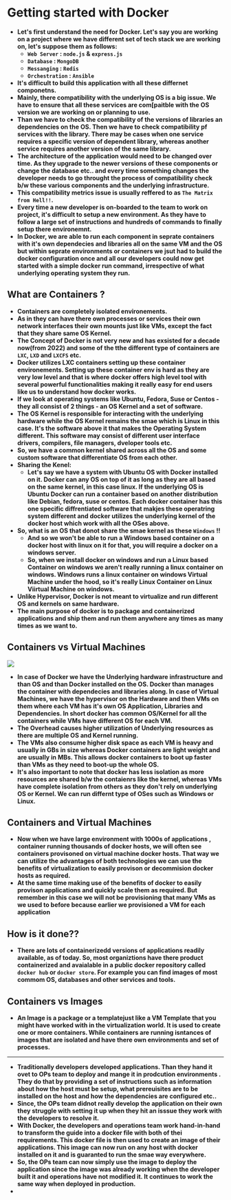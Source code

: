 # Getting started with Docker

<p align="justify">
<strong>

- Let's first understand the need for Docker. Let's say you are working on a project where we have different set of tech stack we are working on, let's suppose them as follows:
  - `Web Server` : `node.js` & `express.js`
  - `Database` : `MongoDB`
  - `Messanging` : `Redis`
  - `Orchestration` : `Ansible`
- It's difficult to build this application with all these differnet componetns.
- Mainly, there compatibility with the underlying OS is a big issue. We have to ensure that all these services are com[paitble with the OS version we are working on or planning to use.
- Than we have to check the compatibility of the versions of libraries an dependencies on the OS. Then we have to check compatibility pf services with the library. There may be cases when one service requires a specific version of dependent library, whereas another service requires another version of the same library.
- The architecture of the application would need to be changed over time. As they upgrade to the newer versions of these components or change the database etc.. and every time something changes the developer needs to go throught the process of compatibility check b/w these various components and the underlying infrastructure.
- This compatibility metrics issue is usually reffered to as `The Matrix from Hell!!`.
- Every time a new developer is on-boarded to the team to work on project, it's difficult to setup a new environment. As they have to follow a large set of instructions and hundreds of commands to finally setup there environemnt.
- In Docker, we are able to run each component in seprate containers with it's own dependecies and libraries all on the same VM and the OS but within seprate environments or containers we jsut had to build the docker configuration once and all our developers could now get started with a simple docker run command, irrespective of what underlying operating system they run.

## What are Containers ?

- Containers are completely isolated environements.
- As in they can have there own processes or services their own network interfaces their own mounts just like VMs, except the fact that they share same OS Kernel.
- The Concept of Docker is not very new and has exsisted for a decade now(from 2022) and some of the tthe different type of containers are `LXC`, `LXD` and `LXCFS` etc.
- Docker utilizes LXC containers setting up these container environements. Setting up these container env is hard as they are very low level and that is where docker offers high level tool with several powerful functionalities making it really easy for end users like us to understand how docker works.
- If we look at operating systems like Ubuntu, Fedora, Suse or Centos - they all consist of 2 things - an OS Kernel and a set of software.
- The OS Kernel is responsible for interacting with the underlying hardware while the OS Kernel remains the smae which is Linux in this case. It's the software above it that makes the Operating System different. This software may consist of different user interface drivers, compilers, file managers, dveloper tools etc.
- So, we have a common kernel shared across all the OS and some custom software that differentiate OS from each other.
- Sharing the Kenel:
  - Let's say we have a system with Ubuntu OS with Docker installed on it. Docker can any OS on top of it as long as they are all based on the same kernel, in this case linux. If the underlying OS is Ubuntu Docker can run a container based on another distribution like Debian, fedora, suse or centos. Each docker container has this one specific diffrentiated software that makjes these operatring system different and docker utilizes the underlying kernel of the docker host which work with all the OSes above.
- So, what is an OS that donot share the smae kernel as these `Windows` !!
  - And so we won't be able to run a Windows based container on a docker host with linux  on it for that, you will require a docker on a windows server.
  - So, when we install docker on windows and run a Linux based Container on windows we aren't really running a linux container on windows. Windows runs a linux container on windows Virtual Machine under the hood, so it's really Linux Container on Linux Viirtual Machine on windows.
- Unlike Hypervisor, Docker is not meant to virtualize and run different OS and kernels on same hardware.
- The main purpose of docker is to package and containerized applications and ship them and run them anywhere any times as many times as we want to.

## Containers vs Virtual Machines

![](https://github.com/amandewatnitrr/docker-tutorial/blob/master/imgs/containers-vs-virtual-machines.jpg)
<br>

- In case of Docker we have the Underlying hardware infrastructure and than OS and than Docker installed on the OS. Docker than manages the container with dependecies and libraries along. In case of Virtual Machines, we have the hypervisor on the Hardware and then VMs on them where each VM has it's own OS Application, Libraries and Dependencies. In short docker has common OS/Kernel for all the containers while VMs have different OS for each VM. 
- The Overhead causes higher utilization of Underlying resources as there are multiple OS and Kernel running. 
- The VMs also consume higher disk space as each VM is heavy and usually in GBs in size whereas Docker containers are light weight and are usually in MBs. This allows docker containers to boot up faster than VMs as they need to boot-up the whole OS. 
- It's also important to note that docker has less isolation as more resources are shared b/w the contaienrs like the kernel, whereas VMs have complete isolation from others as they don't rely on underlying OS or Kernel. We can run differnt type of OSes such as Windows or Linux. 

## Containers and Virtual Machines

- Now when we have large environment with 1000s of applications , container running thousands of docker hosts, we will often see containers provisoned on virtual machine docker hosts. That way we can utilize the advantages of both technologies we can use the benefits of virtualization to easily provison or decommision docker hosts as required. 
- At the same time making use of the benefits of docker to easily provison applications and quickly scale them as required. But remember in this case we will not be provisioning that many VMs as we used to before because earlier we provisioned a VM for each application 
  
## How is it done??

- There are lots of containerizedd versions of applications readily available, as of today. So, most organiztions have there product containerized and avaialable in a public docker repository called `docker hub` or `docker store`. For example you can find images of most commom OS, databases and other services and tools. 

## Containers vs Images

- An Image is a package or a templatejust like a VM Template that you might have worked with in the virtualization world. It is used to create one or more containers. While containers are running isntances of images that are isolated and have there own environments and set of processes. 

<hr>

- Traditionally developers developed applications. Than they hand it ovet to OPs team to deploy and mange it in prodcution environments . They do that by providing a set of instructions such as information about how the host must be setup, what prereuisites are to be installed on the host and how the dependencies are configured etc..
- Since, the OPs team didnot really develop the application on their own they struggle  with setting it up when they hit an isssue they work with the developers to resolve it.
- With Docker, the developers and operations team work hand-in-hand to transform the guide into a docker file with both of thei requirements. This docker file is then used to create an image of their applications. This image can now run on any host with docker installed on it and is guaranted to run the smae way everywhere.
- So, the OPs team can now simply use the image to deploy the application since the image was already working when the developer built it and operations have not modified it. It continues to work the same way when deployed in production.
- 

</strong>
</p>
